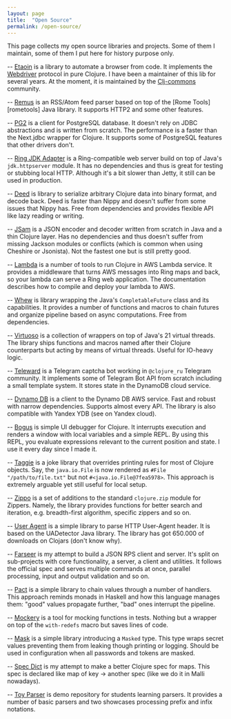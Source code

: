 ```yaml
---
layout: page
title:  "Open Source"
permalink: /open-source/
---
```


This page collects my open source libraries and projects. Some of them I
maintain, some of them I put here for history purpose only.

[clj-commons]: https://github.com/clj-commons
[webdriver]: https://www.w3.org/TR/webdriver/
[rome]: https://github.com/rometools/rome

-- [Etaoin](https://github.com/clj-commons/etaoin) is a library to automate a
browser from code. It implements the [Webdriver][webdriver] protocol in pure
Clojure. I have been a maintainer of this lib for several years. At the moment,
it is maintained by the [Clj-commons][clj-commons] community.

-- [Remus](https://github.com/igrishaev/remus) is an RSS/Atom feed parser based
on top of the [Rome Tools][rometools] Java library. It supports HTTP2 and some
other features.

-- [PG2](https://github.com/igrishaev/pg2) is a client for PostgreSQL
database. It doesn't rely on JDBC abstractions and is written from scratch. The
performance is a faster than the Next.jdbc wrapper for Clojure. It supports some
of PostgreSQL features that other drivers don't.

-- [Ring JDK Adapter](https://github.com/igrishaev/ring-jdk-adapter) is a
Ring-compatible web server build on top of Java's `jdk.httpserver` module. It
has no dependencies and thus is great for testing or stubbing local
HTTP. Although it's a bit slower than Jetty, it still can be used in production.

-- [Deed](https://github.com/igrishaev/deed) is library to serialize arbitrary
Clojure data into binary format, and decode back. Deed is faster than Nippy and
doesn't suffer from some issues that Nippy has. Free from dependencies and
provides flexible API like lazy reading or writing.

-- [JSam](https://github.com/igrishaev/jsam) is a JSON encoder and decoder
written from scratch in Java and a thin Clojure layer. Has no dependencies and
thus doesn't suffer from missing Jackson modules or conflicts (which is common
when using Cheshire or Jsonista). Not the fastest one but is still pretty good.

-- [Lambda](https://github.com/igrishaev/lambda) is a number of tools to run
Clojure in AWS Lambda service. It provides a middleware that turns AWS messages
into Ring maps and back, so your lambda can serve a Ring web application. The
documentation describes how to compile and deploy your lambda to AWS.

-- [Whew](https://github.com/igrishaev/whew) is library wrapping the Java's
`CompletableFuture` class and its capabilities. It provides a number of
functions and macros to chain futures and organize pipeline based on async
computations. Free from dependencies.

-- [Virtuoso](https://github.com/igrishaev/virtuoso) is a collection of wrappers
on top of Java's 21 virtual threads. The library ships functions and macros
named after their Clojure counterparts but acting by means of virtual
threads. Useful for IO-heavy logic.

-- [Teleward](https://github.com/igrishaev/teleward) is a Telegram captcha bot
working in `@clojure_ru` Telegram community. It implements some of Telegram Bot
API from scratch including a small template system. It stores state in the
DynamoDB cloud service.

-- [Dynamo DB](https://github.com/igrishaev/dynamodb) is a client to the Dynamo
DB AWS service. Fast and robust with narrow dependencies. Supports almost every
API. The library is also compatible with Yandex YDB (see on Yandex cloud).

-- [Bogus](https://github.com/igrishaev/bogus) is simple UI debugger for
Clojure. It interrupts execution and renders a window with local variables and a
simple REPL. By using this REPL, you evaluate expressions relevant to the
current position and state. I use it every day since I made it.

-- [Taggie](https://github.com/igrishaev/taggie) is a joke library that
overrides printing rules for most of Clojure objects. Say, the `java.io.File` is
now rendered as `#File "/path/to/file.txt"` but not
`#<java.io.File@7fea5978>`. This approach is extremely arguable yet still useful
for local setup.

-- [Zippo](https://github.com/igrishaev/zippo) is a set of additions to the
standard `clojure.zip` module for Zippers. Namely, the library provides
functions for better search and iteration, e.g. breadth-first algorithm,
specific zippers and so on.

-- [User Agent](https://github.com/igrishaev/user-agent) is a simple library to
parse HTTP User-Agent header. It is based on the UADetector Java library. The
library has got 650.000 of downloads on Clojars (don't know why).

-- [Farseer](https://github.com/igrishaev/farseer) is my attempt to build a JSON
RPS client and server. It's split on sub-projects with core functionality, a
server, a client and utilities. It follows the official spec and serves multiple
commands at once, parallel processing, input and output validation and so on.

-- [Pact](https://github.com/igrishaev/pact) is a simple library to chain values
through a number of handlers. This approach reminds monads in Haskell and how
this language manages them: "good" values propagate further, "bad" ones
interrupt the pipeline.

-- [Mockery](https://github.com/igrishaev/mockery) is a tool for mocking
functions in tests. Nothing but a wrapper on top of the `with-redefs` macro but
saves lines of code.

-- [Mask](https://github.com/igrishaev/mask) is a simple library introducing a
`Masked` type. This type wraps secret values preventing them from leaking though
printing or logging. Should be used in configuration when all passwords and
tokens are masked.

-- [Spec Dict](https://github.com/igrishaev/spec-dict) is my attempt to make a
better Clojure spec for maps. This spec is declared like map of key &rarr;
another spec (like we do it in Malli nowadays).

-- [Toy Parser](https://github.com/igrishaev/toy-parser) is demo repository for
students learning parsers. It provides a number of basic parsers and two
showcases processing prefix and infix notations.
